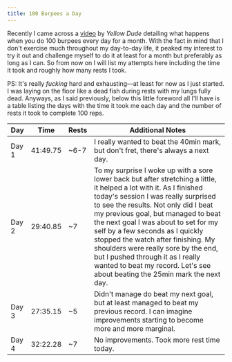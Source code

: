 ```yaml
---
title: 100 Burpees a Day
---
```

Recently I came across a [video](https://www.youtube.com/watch?v=-ensdxFTLGk) by _Yellow Dude_ detailing what happens when you do 100 burpees every day for a month. With the fact in mind that I don't exercise much throughout my day-to-day life, it peaked my interest to try it out and challenge myself to do it at least for a month but preferably as long as I can. So from now on I will list my attempts here including the time it took and roughly how many rests I took.

PS: It's really _fucking_ hard and exhausting—at least for now as I just started. I was laying on the floor like a dead fish during rests with my lungs fully dead. Anyways, as I said previously, below this little foreword all I'll have is a table listing the days with the time it took me each day and the number of rests it took to complete 100 reps.


| Day   | Time     | Rests | Additional Notes                                                                                                                                                                                                                                                                                                                                                                                                                                                                                                      |
| ----- | -------- | ----- | --------------------------------------------------------------------------------------------------------------------------------------------------------------------------------------------------------------------------------------------------------------------------------------------------------------------------------------------------------------------------------------------------------------------------------------------------------------------------------------------------------------------- |
| Day 1 | 41:49.75 | ~6-7  | I really wanted to beat the 40min mark, but don't fret, there's always a next day.                                                                                                                                                                                                                                                                                                                                                                                                                                    |
| Day 2 | 29:40.85 | ~7    | To my surprise I woke up with a sore lower back but after stretching a little, it helped a lot with it. As I finished today's session I was really surprised to see the results. Not only did I beat my previous goal, but managed to beat the next goal I was about to set for my self by a few seconds as I quickly stopped the watch after finishing. My shoulders were really sore by the end, but I pushed through it as I really wanted to beat my record. Let's see about beating the 25min mark the next day. |
| Day 3 | 27:35.15 | ~5    | Didn't manage do beat my next goal, but at least managed to beat my previous record. I can imagine improvements starting to become more and more marginal.                                                                                                                                                                                                                                                                                                                                                            |
| Day 4 | 32:22.28 | ~7    | No improvements. Took more rest time today.                                                                                                                                                                                                                                                                                                                                                                                                                                                                           |

